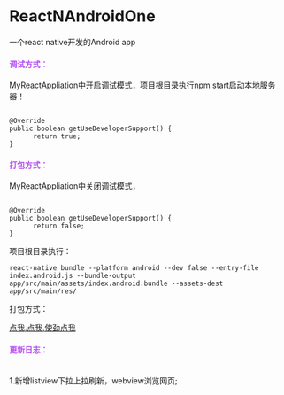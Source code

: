 # ReactNAndroidOne

一个react native开发的Android app


#### <font color="#b348f3">调试方式：</font>

MyReactAppliation中开启调试模式，项目根目录执行npm start启动本地服务器！
```

@Override
public boolean getUseDeveloperSupport() {
      return true;
}

```

#### <font color="#b348f3">打包方式：</font>

MyReactAppliation中关闭调试模式，
```

@Override
public boolean getUseDeveloperSupport() {
      return false;
}

```



项目根目录执行：
```
react-native bundle --platform android --dev false --entry-file index.android.js --bundle-output app/src/main/assets/index.android.bundle --assets-dest app/src/main/res/

```

打包方式：

[点我,点我,使劲点我](https://github.com/hanxiaofeng/ReactNativeAndroid)


#### <font color="#b348f3">更新日志：</font>

<br>
1.新增listview下拉上拉刷新，webview浏览网页;


